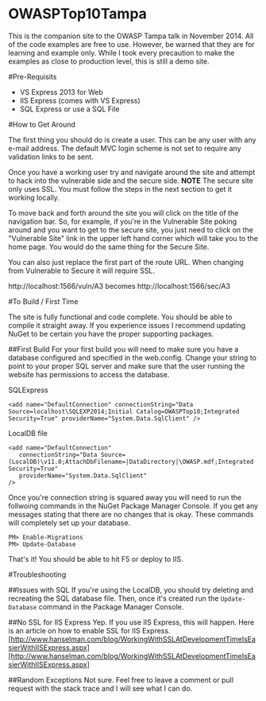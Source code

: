 OWASPTop10Tampa
===============

This is the companion site to the OWASP Tampa talk in November 2014. All of the code examples are free to use. However, be warned that they are for learning and example only. While I took every precaution to make the examples as close to production level, this is still a demo site.

#Pre-Requisits

- VS Express 2013 for Web
- IIS Express (comes with VS Express)
- SQL Express or use a SQL File

#How to Get Around

The first thing you should do is create a user. This can be any user with any e-mail address. The default MVC login scheme is not set to require any validation links to be sent.

Once you have a working user try and navigate around the site and attempt to hack into the vulnerable side and the secure side. **NOTE** The secure site only uses SSL. You must follow the steps in the next section to get it working locally.

To move back and forth around the site you will click on the title of the navigation bar. So, for example, if you're in the Vulnerable Site poking around and you want to get to the secure site, you just need to click on the "Vulnerable Site" link in the upper left hand corner which will take you to the home page. You would do the same thing for the Secure Site.

You can also just replace the first part of the route URL. When changing from Vulnerable to Secure it will require SSL.

http://localhost:1566/vuln/A3
becomes
http://localhost:1566/sec/A3

#To Build / First Time

The site is fully functional and code complete. You should be able to compile it straight away. If you experience issues I recommend updating NuGet to be certain you have the proper supporting packages.

##First Build
For your first build you will need to make sure you have a database configured and specified in the web.config. Change your string to point to your proper SQL server and make sure that the user running the website has permissions to access the database.

SQLExpress
```
<add name="DefaultConnection" connectionString="Data Source=localhost\SQLEXP2014;Initial Catalog=OWASPTop10;Integrated Security=True" providerName="System.Data.SqlClient" />
```
LocalDB file
```
<add name="DefaultConnection" 
   connectionString="Data Source=(LocalDB)\v11.0;AttachDbFilename=|DataDirectory|\OWASP.mdf;Integrated Security=True" 
   providerName="System.Data.SqlClient" 
/> 
```
Once you're connection string is squared away you will need to run the follwoing commands in the NuGet Package Manager Console. If you get any messages stating that there are no changes that is okay. These commands will completely set up your database.

```
PM> Enable-Migrations
PM> Update-Database
```
That's it! You should be able to hit F5 or deploy to IIS.

#Troubleshooting

##Issues with SQL
If you're using the LocalDB, you should try deleting and recreating the SQL database file. Then, once it's created run the `Update-Database` command in the Package Manager Console.

##No SSL for IIS Express
Yep. If you use IIS Express, this will happen. Here is an article on how to enable SSL for IIS Express.
[http://www.hanselman.com/blog/WorkingWithSSLAtDevelopmentTimeIsEasierWithIISExpress.aspx][http://www.hanselman.com/blog/WorkingWithSSLAtDevelopmentTimeIsEasierWithIISExpress.aspx]

##Random Exceptions
Not sure. Feel free to leave a comment or pull request with the stack trace and I will see what I can do.
